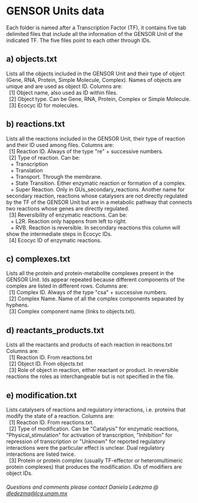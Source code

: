 
# GENSOR Units data

Each folder is named after a Transcription Factor (TF), it contains five tab delimited files that include all the information of the GENSOR Unit of the indicated TF. The five files point to each other through IDs.

## a) objects.txt
Lists all the objects included in the GENSOR Unit and their type of object (Gene, RNA, Protein, Simple Molecule, Complex). Names of objects are unique and are used as object ID. Columns are:  
&nbsp; [1] Object name, also used as ID within files.  
&nbsp; [2] Object type. Can be Gene, RNA, Protein, Complex or Simple Molecule.  
&nbsp; [3] Ecocyc ID for molecules.

## b) reactions.txt
Lists all the reactions included in the GENSOR Unit, their type of reaction and their ID used among files. Columns are:  
&nbsp; [1] Reaction ID. Always of the type "re" + successive numbers.  
&nbsp; [2] Type of reaction. Can be:  
&nbsp;&nbsp; + Transcription  
&nbsp;&nbsp; + Translation  
&nbsp;&nbsp; + Transport. Through the membrane.  
&nbsp;&nbsp; + State Transition. Either enzymatic reaction or formation of a complex.  
&nbsp;&nbsp; + Super Reaction. Only in GUs_secondary_reactions. Another name for secondary reaction, reactions whose catalysers are not directly regulated by the TF of the GENSOR Unit but are in a metabolic pathway that connects two reactions whose genes are directly regulated.  
&nbsp; [3] Reversibility of enzymatic reactions. Can be:  
&nbsp;&nbsp; + L2R. Reaction only happens from left to right.  
&nbsp;&nbsp; + RVB. Reaction is reversible. In secondary reactions this column will show the intermediate steps in Ecocyc IDs.  
&nbsp; [4] Ecocyc ID of enzymatic reactions.

## c) complexes.txt
Lists all the protein and protein-metabolite complexes present in the GENSOR Unit. Ids appear repeated because different components of the complex are listed in different rows. Columns are:  
&nbsp; [1] Complex ID. Always of the type "csa" + successive numbers.  
&nbsp; [2] Complex Name. Name of all the complex components separated by hyphens.  
&nbsp; [3] Complex component name (links to objects.txt).

## d) reactants_products.txt
Lists all the reactants and products of each reaction in reactions.txt Columns are:  
&nbsp; [1] Reaction ID. From reactions.txt  
&nbsp; [2] Object ID. From objects.txt  
&nbsp; [3] Role of object in reaction, either reactant or product. In reversible reactions the roles as interchangeable but is not specified in the file.

## e) modification.txt
Lists catalysers of reactions and regulatory interactions, i.e. proteins that modify the state of a reaction. Columns are:  
&nbsp; [1] Reaction ID. From reactions.txt.  
&nbsp; [2] Type of modification. Can be "Catalysis" for enzymatic reactions, "Physical_stimulation" for activation of transcription, "Inhibition" for repression of transcription or "Unknown" for reported regulatory interactions were the particular effect is unclear. Dual regulatory interactions are listed twice.  
&nbsp; [3] Protein or protein complex (usually TF-effector or heteromultimeric protein complexes) that produces the modification. IDs of modifiers are object IDs.


###### Questions and comments please contact Daniela Ledezma @ dledezma@lcg.unam.mx 
